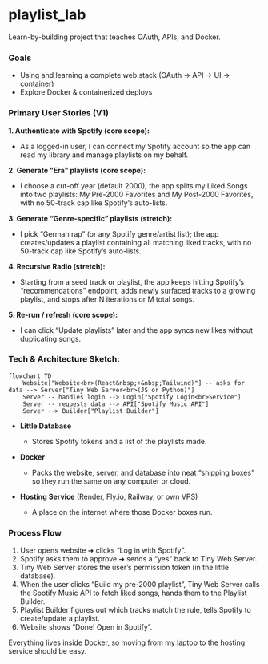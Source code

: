 # playlist_lab
Learn-by-building project that teaches OAuth, APIs, and Docker.

### Goals

 - Using and learning a complete web stack (OAuth → API → UI → container)
 - Explore Docker & containerized deploys

### Primary User Stories (V1)

**1. Authenticate with Spotify (core scope):**
- As a logged-in user, I can connect my Spotify account so the app can read my library and manage playlists on my behalf.

**2. Generate "Era" playlists (core scope):**
- I choose a cut-off year (default 2000); the app splits my Liked Songs into two playlists: My Pre-2000 Favorites and My Post-2000 Favorites, with no 50-track cap like Spotify’s auto-lists.

**3. Generate “Genre-specific” playlists (stretch):**
- I pick “German rap” (or any Spotify genre/artist list); the app creates/updates a playlist containing all matching liked tracks, with no 50-track cap like Spotify’s auto-lists.

**4. Recursive Radio (stretch):**
- Starting from a seed track or playlist, the app keeps hitting Spotify’s “recommendations” endpoint, adds newly surfaced tracks to a growing playlist, and stops after N iterations or M total songs.

**5. Re-run / refresh (core scope):**
 - I can click “Update playlists” later and the app syncs new likes without duplicating songs.

### Tech & Architecture Sketch:

```mermaid
flowchart TD
    Website["Website<br>(React&nbsp;+&nbsp;Tailwind)"] -- asks for data --> Server["Tiny Web Server<br>(JS or Python)"]
    Server -- handles login --> Login["Spotify Login<br>Service"]
    Server -- requests data --> API["Spotify Music API"]
    Server --> Builder["Playlist Builder"]
```

* **Little Database**  
  - Stores Spotify tokens and a list of the playlists made.

* **Docker**  
  - Packs the website, server, and database into neat “shipping boxes” so they run the same on any computer or cloud.

* **Hosting Service** (Render, Fly.io, Railway, or own VPS)  
  - A place on the internet where those Docker boxes run.

### Process Flow

1. User opens website ➜ clicks “Log in with Spotify”.
2. Spotify asks them to approve ➜ sends a “yes” back to Tiny Web Server.
3. Tiny Web Server stores the user’s permission token (in the little database).
4. When the user clicks “Build my pre-2000 playlist”, Tiny Web Server calls the Spotify Music API to fetch liked songs, hands them to the Playlist Builder.
5. Playlist Builder figures out which tracks match the rule, tells Spotify to create/update a playlist.
6. Website shows “Done! Open in Spotify”.

Everything lives inside Docker, so moving from my laptop to the hosting service should be easy.

<!-- | Week | Milestone                                                                     | Key Concepts                             |
| ---- | ----------------------------------------------------------------------------- | ---------------------------------------- |
| 0-1  | **Spotify Dev Setup** — register app, set redirect URI, test OAuth in Postman | OAuth PKCE, scopes                       |
| 1-2  | **CLI Prototype** — script that logs in and splits liked songs by year        | Web API pagination, rate limits          |
| 2-3  | **Back-end Service** — wrap prototype in REST endpoints                       | Express/FastAPI; token refresh; env vars |
| 3-4  | **Front-end Auth Flow** — button → login → code exchange                      | SPA routing, secure tokens in browser    |
| 4-5  | **Playlist Generation UI** — simple form/cards                                | State management, calling your API       |
| 5-6  | **Dockerize & Compose** — dev and prod configs                                | Dockerfiles, layering, .dockerignore     |
| 6-7  | **Recursive Radio Experiment** — async job queue                              | Background jobs, recursion depth guard   |
| 7-8  | **Deploy & CI** — push to cloud, add GH Actions build                         | Container registry, env secrets          |
| 8-9  | **Polish & Stretch Goals** — auto-refresh, progress bars                      | Cron, WebSockets, toast notifications    | -->


